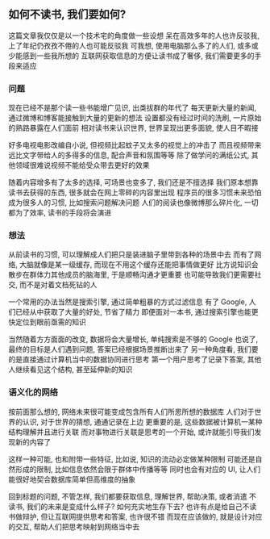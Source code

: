 
如何不读书, 我们要如何?
------

这篇文章我仅仅是以一个技术宅的角度做一些设想
呆在高效多年的人也许反驳我, 上了年纪仍孜孜不倦的人也可能反驳我
可我想, 使用电脑那么多了的人们, 或多或少能感到一些我所想的
互联网获取信息的方便让读书成了奢侈, 我们需要更多的手段来适应

### 问题

现在已经不是那个读一些书能增广见识, 出类拔群的年代了
每天更新大量的新闻, 通过微博和博客能接触到大量的更新的想法
设置都没有经过时间的洗刷, 一片原始的熟路暴露在人们面前
相对读书来认识世界, 世界呈现出更多面貌, 使人目不暇接

好多电视电影改编自小说, 但视频比起蚊子又太多的视觉上的冲击了
而且视频带来远比文字带给人的多得多的信息, 配合声音和氛围等等
除了做学问的满纸公式, 其他领域很难说视频不能给受众带去更好的效果

随着内容增多有了太多的选择, 可场景也变多了, 我们还是不擅选择
我们原本想靠读书去获得的东西, 很多就会在网上零碎的内容里出现
程序员的很多习惯未来恐怕成为很多人的习惯, 比如搜索问题解决问题
人们的阅读也像微博那么碎片化, 一切都为了效率, 读书的手段将会演进

### 想法

从前读书的习惯, 可以理解成人们把只是装进脑子里带到各种的场景中去
而有了网络, 大脑就像是某一级缓存, 而现在不用这个缓存还能把事情做更好
比方说知识会散步在群体力其他成员的脑海里, 于是顺畅沟通才更重要
也可能导致我们更需要社交, 而不是对着文档死钻的人

一个常用的办法当然是搜索引擎, 通过简单粗暴的方式过滤信息
有了 Google, 人们已经从中获取了大量的好处, 节省了精力
即便面对一本书, 通过搜索引擎也能更快定位到眼前亟需的知识

当然随着方方面面的改变, 数据将会大量增长, 单纯搜索是不够的
Google 也说了, 最终的目标是人们遇到问题, 答案已经根据场景推断出来了
另一种角度看, 我们要的是直接通过计算机当中的数据协同进行思考
第一个用户思考了记录下答案, 其他人继续看见这个结构, 甚至延伸新的知识

### 语义化的网络

按前面那么想的, 网络未来很可能变成包含所有人们所思所想的数据库
人们对于世界的认识, 对于世界的猜想, 通通记录在上边
更重要的是, 这些数据被计算机一某种结构理解并且进行关联
而对事物进行关联是思考的一个开始, 或许就能引导我们发现新的内容了

这样一种可能, 也和附带一些特征, 比如说, 知识的流动必定做某种限制
可能还是自然形成的限制, 比如信息依然会限于群体中传播等等
同时也会有对应的 UI, 让人们能很好地契合数据库简单但高维度的抽象

回到标题的问题, 不管怎样, 我们都要获取信息, 理解世界, 帮助决策, 或者消遣
不读书, 我们的未来是变成什么样子? 如何充实地生存下去?
也许有点是给自己不读书做辩护, 但让互联网提供思考和答案, 也许很不错
而现在应该做的, 就是设计对应的交互, 帮助人们把思考映射到网络当中去